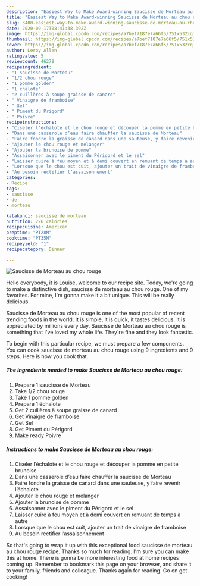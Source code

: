 ```yaml
---
description: "Easiest Way to Make Award-winning Saucisse de Morteau au chou rouge"
title: "Easiest Way to Make Award-winning Saucisse de Morteau au chou rouge"
slug: 3400-easiest-way-to-make-award-winning-saucisse-de-morteau-au-chou-rouge
date: 2020-09-17T08:41:38.392Z
image: https://img-global.cpcdn.com/recipes/a7bef7187e7a66f5/751x532cq70/saucisse-de-morteau-au-chou-rouge-photo-principale-de-la-recette.jpg
thumbnail: https://img-global.cpcdn.com/recipes/a7bef7187e7a66f5/751x532cq70/saucisse-de-morteau-au-chou-rouge-photo-principale-de-la-recette.jpg
cover: https://img-global.cpcdn.com/recipes/a7bef7187e7a66f5/751x532cq70/saucisse-de-morteau-au-chou-rouge-photo-principale-de-la-recette.jpg
author: Leroy Allen
ratingvalue: 5
reviewcount: 46278
recipeingredient:
- "1 saucisse de Morteau"
- "1/2 chou rouge"
- "1 pomme golden"
- "1 chalote"
- "2 cuillères à soupe graisse de canard"
- " Vinaigre de framboise"
- " Sel"
- " Piment du Prigord"
- " Poivre"
recipeinstructions:
- "Ciseler l’échalote et le chou rouge et découper la pomme en petite brunoise"
- "Dans une casserole d’eau faire chauffer la saucisse de Morteau"
- "Faire fondre la graisse de canard dans une sauteuse, y faire revenir l’échalote"
- "Ajouter le chou rouge et melanger"
- "Ajouter la brunoise de pomme"
- "Assaisonner avec le piment du Périgord et le sel"
- "Laisser cuire à feu moyen et à demi couvert en remuant de temps à autre"
- "Lorsque que le chou est cuit, ajouter un trait de vinaigre de framboise"
- "Au besoin rectifier l’assaisonnement"
categories:
- Recipe
tags:
- saucisse
- de
- morteau

katakunci: saucisse de morteau 
nutrition: 226 calories
recipecuisine: American
preptime: "PT28M"
cooktime: "PT35M"
recipeyield: "1"
recipecategory: Dinner

---
```



![Saucisse de Morteau au chou rouge](https://img-global.cpcdn.com/recipes/a7bef7187e7a66f5/751x532cq70/saucisse-de-morteau-au-chou-rouge-photo-principale-de-la-recette.jpg)

Hello everybody, it is Louise, welcome to our recipe site. Today, we're going to make a distinctive dish, saucisse de morteau au chou rouge. One of my favorites. For mine, I'm gonna make it a bit unique. This will be really delicious.



Saucisse de Morteau au chou rouge is one of the most popular of recent trending foods in the world. It is simple, it is quick, it tastes delicious. It is appreciated by millions every day. Saucisse de Morteau au chou rouge is something that I've loved my whole life. They're fine and they look fantastic.


To begin with this particular recipe, we must prepare a few components. You can cook saucisse de morteau au chou rouge using 9 ingredients and 9 steps. Here is how you cook that.

<!--inarticleads1-->

##### The ingredients needed to make Saucisse de Morteau au chou rouge:

1. Prepare 1 saucisse de Morteau
1. Take 1/2 chou rouge
1. Take 1 pomme golden
1. Prepare 1 échalote
1. Get 2 cuillères à soupe graisse de canard
1. Get  Vinaigre de framboise
1. Get  Sel
1. Get  Piment du Périgord
1. Make ready  Poivre




<!--inarticleads2-->

##### Instructions to make Saucisse de Morteau au chou rouge:

1. Ciseler l’échalote et le chou rouge et découper la pomme en petite brunoise
1. Dans une casserole d’eau faire chauffer la saucisse de Morteau
1. Faire fondre la graisse de canard dans une sauteuse, y faire revenir l’échalote
1. Ajouter le chou rouge et melanger
1. Ajouter la brunoise de pomme
1. Assaisonner avec le piment du Périgord et le sel
1. Laisser cuire à feu moyen et à demi couvert en remuant de temps à autre
1. Lorsque que le chou est cuit, ajouter un trait de vinaigre de framboise
1. Au besoin rectifier l’assaisonnement




So that's going to wrap it up with this exceptional food saucisse de morteau au chou rouge recipe. Thanks so much for reading. I'm sure you can make this at home. There is gonna be more interesting food at home recipes coming up. Remember to bookmark this page on your browser, and share it to your family, friends and colleague. Thanks again for reading. Go on get cooking!
